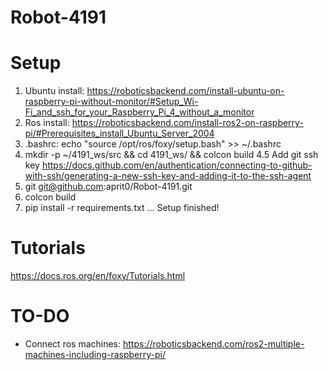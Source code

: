 # Robot-4191

# Setup
1. Ubuntu install: https://roboticsbackend.com/install-ubuntu-on-raspberry-pi-without-monitor/#Setup_Wi-Fi_and_ssh_for_your_Raspberry_Pi_4_without_a_monitor 
2. Ros install: https://roboticsbackend.com/install-ros2-on-raspberry-pi/#Prerequisites_install_Ubuntu_Server_2004 
3. .bashrc: echo "source /opt/ros/foxy/setup.bash" >> ~/.bashrc
4. mkdir -p ~/4191_ws/src && cd 4191_ws/ && colcon build 
4.5 Add git ssh key https://docs.github.com/en/authentication/connecting-to-github-with-ssh/generating-a-new-ssh-key-and-adding-it-to-the-ssh-agent
5. git git@github.com:aprit0/Robot-4191.git
6. colcon build
7. pip install -r requirements.txt
... Setup finished!

# Tutorials
https://docs.ros.org/en/foxy/Tutorials.html


# TO-DO
- Connect ros machines: https://roboticsbackend.com/ros2-multiple-machines-including-raspberry-pi/
